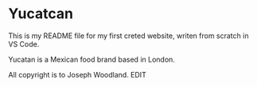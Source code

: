 # Yucatcan

This is my README file for my first creted website, writen from scratch in VS Code.

Yucatan is a Mexican food brand based in London.

All copyright is to Joseph Woodland.
EDIT
